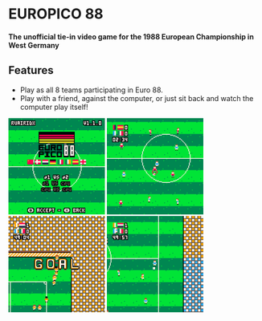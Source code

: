 # EUROPICO 88 
#### The unofficial tie-in video game for the 1988 European Championship in West Germany

## Features
* Play as all 8 teams participating in Euro 88.
* Play with a friend, against the computer, or just sit back and watch the computer play itself!

<p float="left">
  <img src="/doc/1.1.0_1.png?raw=true" width="192" />
  <img src="/doc/1.0.0_1.png?raw=true" width="192" />
  <img src="/doc/1.0.0_2.png?raw=true" width="192" /> 
  <img src="/doc/1.0.0_3.png?raw=true" width="192" />
</p>